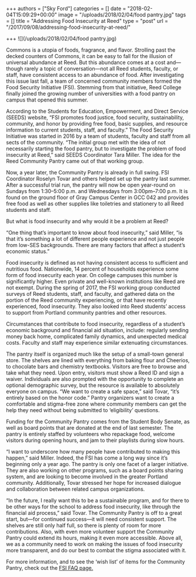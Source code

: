 +++
authors = ["Sky Ford"]
categories = []
date = "2018-02-04T15:09:29+00:00"
image = "/uploads/2018/02/04/food pantry.jpg"
tags = []
title = "Addressing Food Insecurity at Reed"
type = "post"
url = "/2017/09/08/addressing-food-insecurity-at-reed/"

+++
![](/uploads/2018/02/04/food pantry.jpg)

Commons is a utopia of foods, fragrance, and flavor. Strolling past the decked counters of Commons, it can be easy to fall for the illusion of universal abundance at Reed. But this abundance comes at a cost and—though rarely a topic of conversation—not all Reed students, faculty, or staff, have consistent access to an abundance of food. After investigating this issue last fall, a team of concerned community members formed the Food Security Initiative (FSI). Stemming from that initiative, Reed College finally joined the growing number of universities with a food pantry on campus that opened this summer.

According to the Students for Education, Empowerment, and Direct Service (SEEDS) website, “FSI promotes food justice, food security, sustainability, community, and honor by providing free food, basic supplies, and resource information to current students, staff, and faculty.” The Food Security Initiative was started in 2016 by a team of students, faculty and staff from all sects of the community. “The initial group met with the idea of not necessarily starting the food pantry, but to investigate the problem of food insecurity at Reed,” said SEEDS Coordinator Tara Miller. The idea for the Reed Community Pantry came out of that working group.

Now, a year later, the Community Pantry is already in full swing. FSI Coordinator Roselyn Tovar and others helped set up the pantry last summer. After a successful trial run, the pantry will now be open year-round on Sundays from 1:30–5:00 p.m. and Wednesdays from 3:00pm–7:00 p.m. It is found on the ground floor of Gray Campus Center in GCC 042 and provides free food as well as other supplies like toiletries and stationery to all Reed students and staff. 

But what is food insecurity and why would it be a problem at Reed?

“One thing that’s important to know about food insecurity,” said Miller, “is that it’s something a lot of different people experience and not just people from low-SES backgrounds. There are many factors that affect a student’s economic status.” 

Food insecurity is defined as not having consistent access to sufficient and nutritious food. Nationwide, 14 percent of households experience some form of food insecurity each year. On college campuses this number is significantly higher. Even private and well-known institutions like Reed are not exempt. During the spring of 2017, the FSI working group conducted surveys of Reed students, staff, and faculty, and gathered data on the portion of the Reed community experiencing, or that have recently experienced, food insecurity. They also looked into Reed students’ access to support from Portland community pantries and other resources.

Circumstances that contribute to food insecurity, regardless of a student’s economic background and financial aid situation, include: regularly sending money back home, complicated family dynamics, and unexpected medical costs. Faculty and staff may experience similar extenuating circumstances. 

The pantry itself is organized much like the setup of a small-town general store. The shelves are lined with everything from baking flour and Cheerios, to chocolate bars and chemistry textbooks. Visitors are free to browse and take what they need. Upon entry, visitors must show a Reed ID and sign a waiver. Individuals are also prompted with the opportunity to complete an optional demographic survey, but the resource is available to absolutely everyone on campus. “We want to create a safe space,” said Tovar, “it’s entirely based on the honor code.” Pantry organizers want to create a comfortable and stigma-free zone where community members can get the help they need without being submitted to ‘eligibility’ questions.

Funding for the Community Pantry comes from the Student Body Senate, as well as board points that are donated at the end of last semester. The pantry is entirely staffed by volunteers who repackage food, welcome visitors during opening hours, and jam to their playlists during slow hours. 

“I want to underscore how many people have contributed to making this happen,” said Miller. Indeed, the FSI has come a long way since it’s beginning only a year ago. The pantry is only one facet of a larger initiative. They are also working on other programs, such as a board points sharing system, and are looking to become involved in the greater Portland community. Additionally, Tovar stressed her hope for increased dialogue and collaboration between related campus organizations. 

“In the future, I really want this to be a sustainable program, and for there to be other ways for the school to address food insecurity, like through the financial aid process,” said Tovar. The Community Pantry is off to a great start, but—for continued success—it will need consistent support. The shelves are still only half full, so there is plenty of room for more contributions. Also, with even more volunteer support the Community Pantry could extend its hours, making it even more accessible. Above all, we as a community need to work on making the issues of food insecurity more transparent, and do our best to combat the stigma associated with it. 

For more information, and to see the ‘wish list’ of items for the Community Pantry, check out the [FSI FAQ page.](http://www.reed.edu/seeds/food-security-initiative.html)
